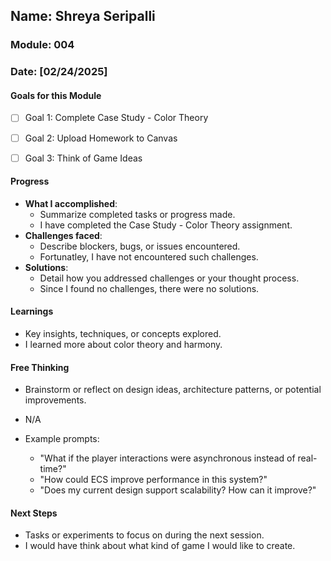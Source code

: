 <!-- Markdown Docs: https://docs.github.com/en/get-started/writing-on-github/getting-started-with-writing-and-formatting-on-github/basic-writing-and-formatting-syntax -->
## Name: Shreya Seripalli
### Module: 004

<!-- Repeat the below as needed-->
### Date: [02/24/2025]

#### Goals for this Module

- [ ] Goal 1: Complete Case Study - Color Theory
- [ ] Goal 2: Upload Homework to Canvas
- [ ] Goal 3: Think of Game Ideas


#### Progress
- **What I accomplished**:
  - Summarize completed tasks or progress made.
  - I have completed the Case Study - Color Theory assignment.
- **Challenges faced**:
  - Describe blockers, bugs, or issues encountered.
  - Fortunatley, I have not encountered such challenges.
- **Solutions**:
  - Detail how you addressed challenges or your thought process.
  - Since I found no challenges, there were no solutions.

#### Learnings
- Key insights, techniques, or concepts explored.
- I learned more about color theory and harmony.

#### Free Thinking
- Brainstorm or reflect on design ideas, architecture patterns, or potential improvements.
- N/A


- Example prompts:
  - "What if the player interactions were asynchronous instead of real-time?"
  - "How could ECS improve performance in this system?"
  - "Does my current design support scalability? How can it improve?"
  


#### Next Steps
- Tasks or experiments to focus on during the next session.
- I would have think about what kind of game I would like to create.